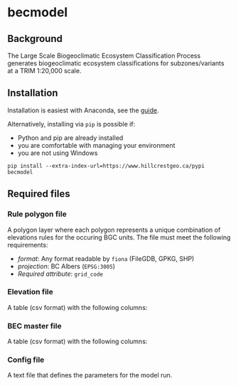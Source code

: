 # becmodel

## Background

The Large Scale Biogeoclimatic Ecosystem Classification Process generates biogeoclimatic ecosystem classifications for subzones/variants at a TRIM 1:20,000 scale.


## Installation

Installation is easiest with Anaconda, see the [guide](docs/conda_guide.md).

Alternatively, installing via `pip` is possible if:
- Python and pip are already installed
- you are comfortable with managing your environment
- you are not using Windows

`pip install --extra-index-url=https://www.hillcrestgeo.ca/pypi becmodel`


## Required files

### Rule polygon file

A polygon layer where each polygon represents a unique combination of elevations rules for the occuring BGC units. The file must meet the following requirements:

- *format*: Any format readable by `fiona` (FileGDB, GPKG, SHP)
- *projection*: BC Albers (`EPSG:3005`)
- *Required attribute*: `grid_code`

### Elevation file

A table (csv format) with the following columns:


### BEC master file

A table (csv format) with the following columns:


### Config file

A text file that defines the parameters for the model run.